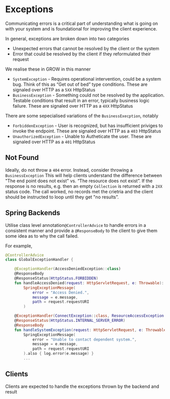# Exceptions

Communicating errors is a critical part of understanding what is going on with your system and is foundational for
improving the client experience.

In general, exceptions are broken down into two categories

- Unexpected errors that cannot be resolved by the client or the system
- Error that could be resolved by the client if they reformulated their request

We realise these in GROW in this manner

- `SystemException` - Requires operational intervention, could be a system bug. Think of this as “Get out of bed” type
  conditions. These are signaled over HTTP as a `5XX` HttpStatus
- `BusinessException` - Something could not be resolved by the application. Testable conditions that result in an error,
  typically business logic failure. These are signaled over HTTP as a `4XX` HttpStatus

There are some sepecialised variations of the `BusinessExecption`, notably

- `ForbiddenException` - User is recognized, but has insufficient priviges to invoke the endpoint. These are signaled
  over HTTP as a `403` HttpStatus
- `UnauthorizedException` - Unable to Autheticate the user. These are signaled over HTTP as a `401` HttpStatus

## Not Found

Ideally, do not throw a `404` error. Instead, consider throwing a `BusinessException` This will help clients understand
the difference between "The end point does not exist" vs. “The resource does not exist”. If the response is no results,
e.g. then an empty `Collection` is returned with a `2XX` status code. The call worked, no records met the crietria and
the client should be instructed to loop until they get "no results”.

## Spring Backends

Utilise class level annotation`@ControllerAdvice` to handle errors in a consistent manner and provide a `@ResponseBody`
to the client to give them some idea as to why the call failed.

For example,

```kotlin
@ControllerAdvice
class GlobalExceptionHandler {

    @ExceptionHandler(AccessDeniedException::class)
    @ResponseBody
    @ResponseStatus(HttpStatus.FORBIDDEN)
    fun handleAccessDenied(request: HttpServletRequest, e: Throwable): SpringExceptionMessage =
        SpringExceptionMessage(
            error = "Access Denied.",
            message = e.message,
            path = request.requestURI
        )

    @ExceptionHandler(ConnectException::class, ResourceAccessException::class, FeignException::class)
    @ResponseStatus(HttpStatus.INTERNAL_SERVER_ERROR)
    @ResponseBody
    fun handleSystemException(request: HttpServletRequest, e: Throwable): SpringExceptionMessage =
        SpringExceptionMessage(
            error = "Unable to contact dependent system.",
            message = e.message,
            path = request.requestURI
        ).also { log.error(e.message) }
        ...
```

## Clients

Clients are expected to handle the exceptions thrown by the backend and result


